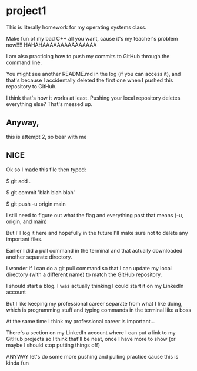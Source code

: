 # project1

This is literally homework for my operating systems class.

Make fun of my bad C++ all you want, cause it's my teacher's problem now!!!! HAHAHAAAAAAAAAAAAAAA

I am also practicing how to push my commits to GitHub through the command line.

You might see another README.md in the log (if you can access it), and that's because I accidentally deleted the first one when I pushed this repository to GitHub.

I think that's how it works at least. Pushing your local repository deletes everything else? That's messed up.

## Anyway,
this is attempt 2, so bear with me

## NICE
Ok so I made this file then typed:

$ git add .

$ git commit 'blah blah blah'

$ git push -u origin main


I still need to figure out what the flag and everything past that means (-u, origin, and main)

But I'll log it here and hopefully in the future I'll make sure not to delete any important files.

Earlier I did a pull command in the terminal and that actually downloaded another separate directory.

I wonder if I can do a git pull command so that I can update my local directory (with a different name) to match the GitHub repository.


I should start a blog. I was actually thinking I could start it on my LinkedIn account

But I like keeping my professional career separate from what I like doing, which is programming stuff and typing commands in the terminal like a boss

At the same time I think my professional career is important...

There's a section on my LinkedIn account where I can put a link to my GitHub projects so I think that'll be neat, once I have more to show (or maybe I should stop putting things off)

ANYWAY let's do some more pushing and pulling practice cause this is kinda fun
